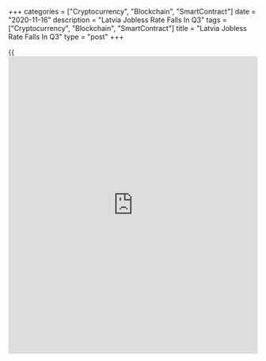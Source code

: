 +++
categories = ["Cryptocurrency", "Blockchain", "SmartContract"]
date = "2020-11-16"
description = "Latvia Jobless Rate Falls In Q3"
tags = ["Cryptocurrency", "Blockchain", "SmartContract"]
title = "Latvia Jobless Rate Falls In Q3"
type = "post"
+++

{{<iframe id="large-banner" src="https://www.bounty.group/#slide=14.0" width="100%" height="600" scrolling="no" style="border: 0px solid rgb(216, 221, 230); border-radius: 3px;">}}

Latvia's unemployment rate decreased in the third quarter, figures from
the Central Statistical Bureau showed on Monday.

The jobless rate fell to 8.4 percent in the third quarter from 8.6
percent in the second quarter.

In the corresponding period of 2019, the unemployment rate was 6.0
percent.

The number of unemployed people decreased to 81,400 in the September
quarter from 83,500 in the June quarter from a year ago.

The youth unemployment rate, which applies to 15 to 24 years, rose to
14.8 percent in the third quarter.

For comments and feedback [contact](https://www.playgroundfx.com/contact/): editorial@rtt[news](https://www.letsplayfx.com/blog/forex-news-website/).com

[Economic News][1]

 **What parts of the world are seeing the best (and worst) economic
performances lately? Click[here][2] to check out our [Econ Scorecard][2]
and find out! See up-to-the-moment [ranking](https://www.playgroundfx.com/blog/crypto-exchange-ranking/)s for the best and worst
performers in [GDP][2], [unemployment rate][3], [inflation][4] and much
more.**

   1. www.rtt[news](https://www.letsplayfx.com/blog/forex-news-website/).com/Content/EconomicNews.aspx
   2. www.rtt[news](https://www.letsplayfx.com/blog/forex-news-website/).com/economic-scorecard/world-rank/GDP/highest-performance.aspx
   3. www.rtt[news](https://www.letsplayfx.com/blog/forex-news-website/).com/economic-scorecard/world-rank/unemployment-rate/lowest-performance.aspx
   4. www.rtt[news](https://www.letsplayfx.com/blog/forex-news-website/).com/economic-scorecard/world-rank/CPI/highest-performance.aspx
